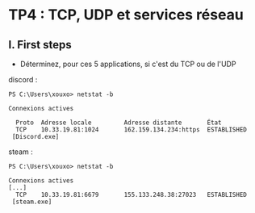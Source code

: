 # TP4 : TCP, UDP et services réseau

## I. First steps

- Déterminez, pour ces 5 applications, si c'est du TCP ou de l'UDP

discord : 
```
PS C:\Users\xouxo> netstat -b

Connexions actives

  Proto  Adresse locale         Adresse distante       État
  TCP    10.33.19.81:1024       162.159.134.234:https  ESTABLISHED
 [Discord.exe]
```
steam : 
```
PS C:\Users\xouxo> netstat -b

Connexions actives
[...]
  TCP    10.33.19.81:6679       155.133.248.38:27023   ESTABLISHED
 [steam.exe]
```
